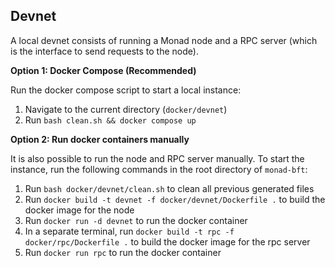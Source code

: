 ## Devnet

A local devnet consists of running a Monad node and a RPC server (which is the interface to send requests to the node). 

**Option 1: Docker Compose (Recommended)**

Run the docker compose script to start a local instance:
1. Navigate to the current directory (`docker/devnet`)
2. Run `bash clean.sh && docker compose up`

**Option 2: Run docker containers manually**

It is also possible to run the node and RPC server manually. To start the instance, run the following commands in the root directory of `monad-bft`:
1. Run `bash docker/devnet/clean.sh` to clean all previous generated files
2. Run `docker build -t devnet -f docker/devnet/Dockerfile .` to build the docker image for the node
3. Run `docker run -d devnet` to run the docker container
4. In a separate terminal, run `docker build -t rpc -f docker/rpc/Dockerfile .` to build the docker image for the rpc server
5. Run `docker run rpc` to run the docker container